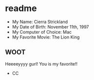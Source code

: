 # readme

- My Name: Cierra Strickland
- My Date of Birth: November 11th, 1997
- My Computer of Choice: Mac
- My Favorite Movie: The Lion King

## WOOT
Heeeeyyyy gurl! You is my favorite!! 

- CC